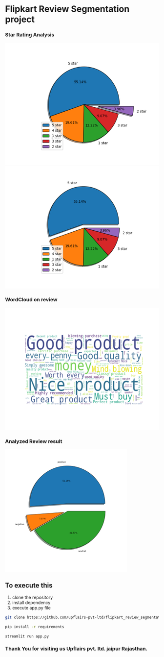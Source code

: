# Flipkart Review Segmentation project

### Star Rating Analysis
<img src="analysis_images/lowest_star_rate.png" width = "600" height = "400">


<img src="analysis_images/highest_star_rating.png" width = "600" height = "400">

### WordCloud on review
<img src="analysis_images/wordcloud.png" width = "600" height = "400">

### Analyzed Review result
<img src="analysis_images/Review_analysed.png" width = "400" height = "400">

## To execute this
1. clone the repository
2. install dependency
3. execute app.py file

```bash
git clone https://github.com/upflairs-pvt-ltd/flipkart_review_segmentation.git
````

```bash
pip install -r requirements
````

```bash
streamlit run app.py
````


### Thank You for visiting us Upflairs pvt. ltd. jaipur Rajasthan.